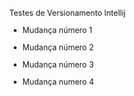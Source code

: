 Testes de Versionamento Intellij


- Mudança número 1

- Mudança número 2

- Mudança número 3

- Mudança numero 4